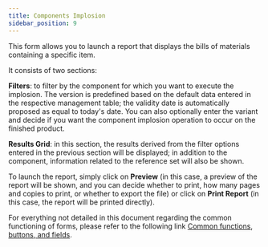 ```yaml
---
title: Components Implosion
sidebar_position: 9
---
```


This form allows you to launch a report that displays the bills of materials containing a specific item.

It consists of two sections:

**Filters**: to filter by the component for which you want to execute the implosion. The version is predefined based on the default data entered in the respective management table; the validity date is automatically proposed as equal to today's date. You can also optionally enter the variant and decide if you want the component implosion operation to occur on the finished product.

**Results Grid**: in this section, the results derived from the filter options entered in the previous section will be displayed; in addition to the component, information related to the reference set will also be shown.

To launch the report, simply click on **Preview** (in this case, a preview of the report will be shown, and you can decide whether to print, how many pages and copies to print, or whether to export the file) or click on **Print Report** (in this case, the report will be printed directly).

For everything not detailed in this document regarding the common functioning of forms, please refer to the following link [Common functions, buttons, and fields](/docs/guide/common).